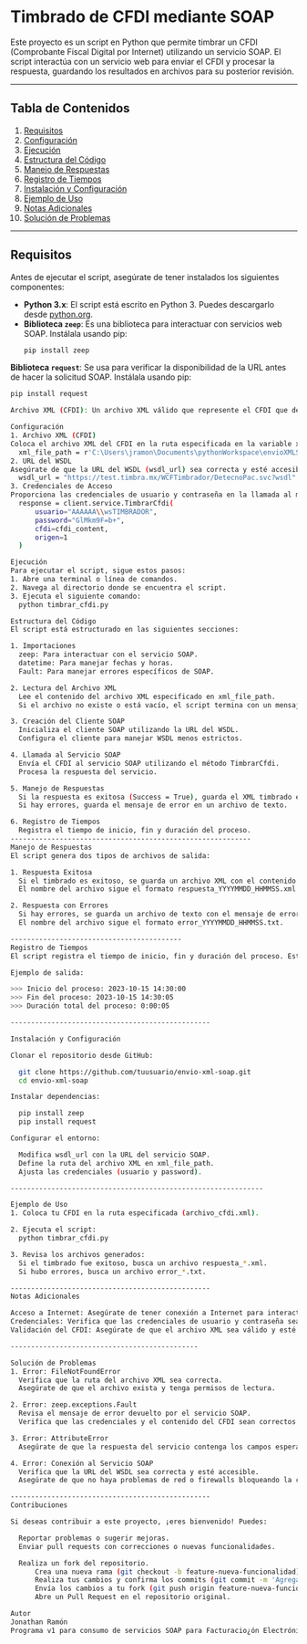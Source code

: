 # Timbrado de CFDI mediante SOAP

Este proyecto es un script en Python que permite timbrar un CFDI (Comprobante Fiscal Digital por Internet) utilizando un servicio SOAP. El script interactúa con un servicio web para enviar el CFDI y procesar la respuesta, guardando los resultados en archivos para su posterior revisión.

---

## Tabla de Contenidos

1. [Requisitos](#requisitos)
2. [Configuración](#configuración)
3. [Ejecución](#ejecución)
4. [Estructura del Código](#estructura-del-código)
5. [Manejo de Respuestas](#manejo-de-respuestas)
6. [Registro de Tiempos](#registro-de-tiempos)
7. [Instalación y Configuración](#Instalación-y-Configuracion)
8. [Ejemplo de Uso](#ejemplo-de-uso)
9. [Notas Adicionales](#notas-adicionales)
10. [Solución de Problemas](#solución-de-problemas)

---

## Requisitos

Antes de ejecutar el script, asegúrate de tener instalados los siguientes componentes:

- **Python 3.x**: El script está escrito en Python 3. Puedes descargarlo desde [python.org](https://www.python.org/).
- **Biblioteca `zeep`**: Es una biblioteca para interactuar con servicios web SOAP. Instálala usando pip:
  ```bash
  pip install zeep
 **Biblioteca `request`**: Se usa para verificar la disponibilidad de la URL antes de hacer la solicitud SOAP. Instálala usando pip:
  ```bash
  pip install request
  
Archivo XML (CFDI): Un archivo XML válido que represente el CFDI que deseas timbrar.

Configuración
1. Archivo XML (CFDI)
Coloca el archivo XML del CFDI en la ruta especificada en la variable xml_file_path dentro del script. Por ejemplo:
    xml_file_path = r'C:\Users\jramon\Documents\pythonWorkspace\envioXMLSoap\archivo_cfdi.xml'
2. URL del WSDL
Asegúrate de que la URL del WSDL (wsdl_url) sea correcta y esté accesible. Por ejemplo:
    wsdl_url = "https://test.timbra.mx/WCFTimbrador/DetecnoPac.svc?wsdl"
3. Credenciales de Acceso
Proporciona las credenciales de usuario y contraseña en la llamada al método TimbrarCfdi:
    response = client.service.TimbrarCfdi(
        usuario="AAAAAA\\wsTIMBRADOR",
        password="GlMkm9F=b+",
        cfdi=cfdi_content,
        origen=1
    )

Ejecución
Para ejecutar el script, sigue estos pasos:
1. Abre una terminal o línea de comandos.
2. Navega al directorio donde se encuentra el script.
3. Ejecuta el siguiente comando:
    python timbrar_cfdi.py

Estructura del Código
El script está estructurado en las siguientes secciones:

1. Importaciones
    zeep: Para interactuar con el servicio SOAP.
    datetime: Para manejar fechas y horas.
    Fault: Para manejar errores específicos de SOAP.

2. Lectura del Archivo XML
    Lee el contenido del archivo XML especificado en xml_file_path.
    Si el archivo no existe o está vacío, el script termina con un mensaje de error.

3. Creación del Cliente SOAP
    Inicializa el cliente SOAP utilizando la URL del WSDL.
    Configura el cliente para manejar WSDL menos estrictos.

4. Llamada al Servicio SOAP
    Envía el CFDI al servicio SOAP utilizando el método TimbrarCfdi.
    Procesa la respuesta del servicio.

5. Manejo de Respuestas
    Si la respuesta es exitosa (Success = True), guarda el XML timbrado en un archivo.
    Si hay errores, guarda el mensaje de error en un archivo de texto.

6. Registro de Tiempos
    Registra el tiempo de inicio, fin y duración del proceso.
-----------------------------------------------------------    
Manejo de Respuestas
El script genera dos tipos de archivos de salida:

1. Respuesta Exitosa
    Si el timbrado es exitoso, se guarda un archivo XML con el contenido de la respuesta.
    El nombre del archivo sigue el formato respuesta_YYYYMMDD_HHMMSS.xml.

2. Respuesta con Errores
    Si hay errores, se guarda un archivo de texto con el mensaje de error.
    El nombre del archivo sigue el formato error_YYYYMMDD_HHMMSS.txt.

------------------------------------------
Registro de Tiempos
El script registra el tiempo de inicio, fin y duración del proceso. Esto es útil para medir el rendimiento y depurar posibles problemas.

Ejemplo de salida:

>>> Inicio del proceso: 2023-10-15 14:30:00
>>> Fin del proceso: 2023-10-15 14:30:05
>>> Duración total del proceso: 0:00:05

-------------------------------------------------

Instalación y Configuración

Clonar el repositorio desde GitHub:

    git clone https://github.com/tuusuario/envio-xml-soap.git
    cd envio-xml-soap

Instalar dependencias:

    pip install zeep
    pip install request

Configurar el entorno:

    Modifica wsdl_url con la URL del servicio SOAP.
    Define la ruta del archivo XML en xml_file_path.
    Ajusta las credenciales (usuario y password).

--------------------------------------------------------------

Ejemplo de Uso
1. Coloca tu CFDI en la ruta especificada (archivo_cfdi.xml).

2. Ejecuta el script:
    python timbrar_cfdi.py

3. Revisa los archivos generados:
    Si el timbrado fue exitoso, busca un archivo respuesta_*.xml.
    Si hubo errores, busca un archivo error_*.txt.

-------------------------------------------------
Notas Adicionales

Acceso a Internet: Asegúrate de tener conexión a Internet para interactuar con el servicio SOAP.
Credenciales: Verifica que las credenciales de usuario y contraseña sean correctas.
Validación del CFDI: Asegúrate de que el archivo XML sea válido y esté correctamente formateado.

----------------------------------------------

Solución de Problemas
1. Error: FileNotFoundError
    Verifica que la ruta del archivo XML sea correcta.
    Asegúrate de que el archivo exista y tenga permisos de lectura.

2. Error: zeep.exceptions.Fault
    Revisa el mensaje de error devuelto por el servicio SOAP.
    Verifica que las credenciales y el contenido del CFDI sean correctos.

3. Error: AttributeError
    Asegúrate de que la respuesta del servicio contenga los campos esperados (Success, XmlTfd, etc.).

4. Error: Conexión al Servicio SOAP
    Verifica que la URL del WSDL sea correcta y esté accesible.
    Asegúrate de que no haya problemas de red o firewalls bloqueando la conexión.

-------------------------------------------------
Contribuciones

Si deseas contribuir a este proyecto, ¡eres bienvenido! Puedes:

    Reportar problemas o sugerir mejoras.
    Enviar pull requests con correcciones o nuevas funcionalidades.

    Realiza un fork del repositorio.
        Crea una nueva rama (git checkout -b feature-nueva-funcionalidad).
        Realiza tus cambios y confirma los commits (git commit -m 'Agrega nueva funcionalidad').
        Envía los cambios a tu fork (git push origin feature-nueva-funcionalidad).
        Abre un Pull Request en el repositorio original.

Autor
Jonathan Ramón
Programa v1 para consumo de servicios SOAP para Facturacio¿ón Electrónica